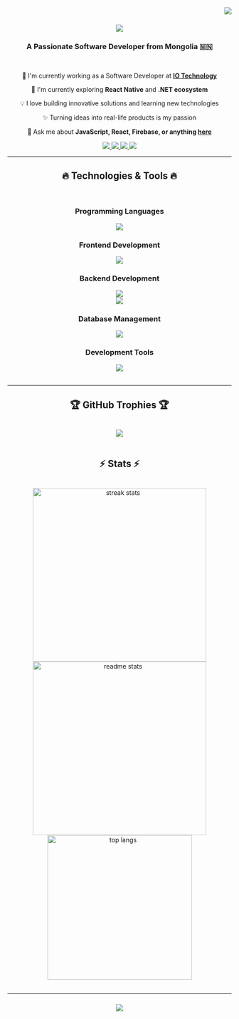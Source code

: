 <img align="right" src="https://visitor-badge.laobi.icu/badge?page_id=enkhmgln.enkhmgln" />

<h1 align="center">
    <img src="https://readme-typing-svg.herokuapp.com/?font=Righteous&size=35&center=true&vCenter=true&width=500&height=70&duration=4000&lines=Hi+There!+👋;+I'm+Enkh-amgalan!;" />
</h1>

<h3 align="center">A Passionate Software Developer from Mongolia 🇲🇳</h3>

<br/>
</details>

<div align="center">
 
 🔭 I'm currently working as a Software Developer at **[IO Technology](https://iotech.mn)**
 
 🌱 I'm currently exploring **React Native** and **.NET ecosystem**

 💡 I love building innovative solutions and learning new technologies
 
 ✨ Turning ideas into real-life products is my passion
 
 💬 Ask me about **JavaScript, React, Firebase, or anything [here](https://github.com/enkhmgln/enkhmgln/issues)**

 </div>
 
<div align="center"> 
  <a href="mailto:enkhamgalan560@gmail.com">
    <img src="https://img.shields.io/badge/Gmail-333333?style=for-the-badge&logo=gmail&logoColor=red" />
  </a>
  <a href="https://www.linkedin.com/in/enkh-amgalan-narantsetseg-948259264/" target="_blank">
    <img src="https://img.shields.io/badge/LinkedIn-0077B5?style=for-the-badge&logo=linkedin&logoColor=white" />
  </a>
  <a href="https://www.facebook.com/Real.Kaguya" target="_blank">
    <img src="https://img.shields.io/badge/Facebook-1877F2?style=for-the-badge&logo=facebook&logoColor=white" />
  </a>
  <a href="https://dev.to/enkhmgln" target="_blank">
    <img src="https://img.shields.io/badge/dev.to-0A0A0A?style=for-the-badge&logo=dev.to&logoColor=white" />
  </a>
</div>

<hr/>

<h2 align="center">🔥 Technologies & Tools 🔥</h2>
<br/>

<h3 align="center">Programming Languages</h3>
<div align="center">
    <img src="https://skillicons.dev/icons?i=javascript,typescript,java,cpp,php" />
</div>

<h3 align="center">Frontend Development</h3>
<div align="center">
    <img src="https://skillicons.dev/icons?i=react,nextjs,flutter,html,css,bootstrap,tailwind" />
</div>

<h3 align="center">Backend Development</h3>
<div align="center">
    <img src="https://skillicons.dev/icons?i=nodejs,express,firebase" />
    <br/>
    <img src="https://skillicons.dev/icons?i=symfony,dotnet" />
</div>

<h3 align="center">Database Management</h3>
<div align="center">
    <img src="https://skillicons.dev/icons?i=mongodb,mysql,postgresql" />
</div>

<h3 align="center">Development Tools</h3>
<div align="center">
    <img src="https://skillicons.dev/icons?i=vscode,figma,github,git" />
</div>

<br/>
<hr/>
<h2 align="center">🏆 GitHub Trophies 🏆</h2>
<br>
<div align="center">
  <img src="https://github-profile-trophy.vercel.app/?username=enkhmgln&theme=radical&no-frame=true&no-bg=false&margin-w=4&row=2&column=3"/>
</div>
<br/>
<h2 align="center">⚡ Stats ⚡</h2>
<br>
<div align=center>
  <img width=390 src="https://github-readme-streak-stats-salesp07.vercel.app/?user=enkhmgln&count_private=true&theme=react&border_radius=10" alt="streak stats"/>
  <br/>
  <img width=390 src="https://github-readme-stats-salesp07.vercel.app/api?username=enkhmgln&count_private=true&show_icons=true&theme=react&rank_icon=github&border_radius=10" alt="readme stats" />
  <br/>
  <img width=325 align="center" src="https://github-readme-stats-salesp07.vercel.app/api/top-langs/?username=enkhmgln&hide=HTML&langs_count=8&layout=compact&theme=react&border_radius=10&size_weight=0.5&count_weight=0.5&exclude_repo=github-readme-stats" alt="top langs" />
</div>

<br/>
<hr/>

<h3 align="center">
    <img src="https://readme-typing-svg.herokuapp.com/?font=Righteous&size=25&center=true&vCenter=true&width=500&height=70&duration=4000&lines=Thanks+for+visiting!+✌️;Send+me+a+message+on+LinkedIn!;I'm+always+happy+to+collaborate+:)">
</h3>
